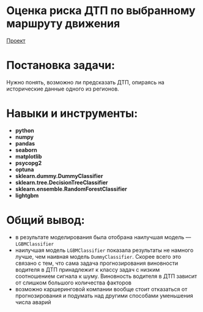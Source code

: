 # Оценка риска ДТП по выбранному маршруту движения
[Проект](Яндекс.Практикум%20Проект%20№14%20Оценка%20риска%20ДТП%20по%20выбранному%20маршруту%20движения%20(Сборный%20Проект%20№3).ipynb)  
# Постановка задачи:    
Нужно понять, возможно ли предсказать ДТП, опираясь на исторические данные одного из регионов.
# Навыки и инструменты:  
* **python**
* **numpy**
* **pandas**
* **seaborn**
* **matplotlib**
* **psycopg2**
* **optuna**
* **sklearn.dummy.DummyClassifier**
* **sklearn.tree.DecisionTreeClassifier**
* **sklearn.ensemble.RandomForestClassifier**
* **lightgbm**
# Общий вывод:
* в результате моделирования была отобрана наилучшая модель — `LGBMClassifier`
* наилучшая модель `LGBMClassifier` показала результаты не намного лучше, чем наивная модель `DummyClassifier`. Скорее всего это связано с тем, что сама задача прогнозирования виновности водителя в ДТП принадлежит к классу задач с низким соотношением сигнала к шуму. Виновность водителя в ДТП зависит от слишком большого количества факторов
* возможно каршеринговой компании вообще стоит отказаться от прогнозирования и подумать над другими способами уменьшения числа аварий

